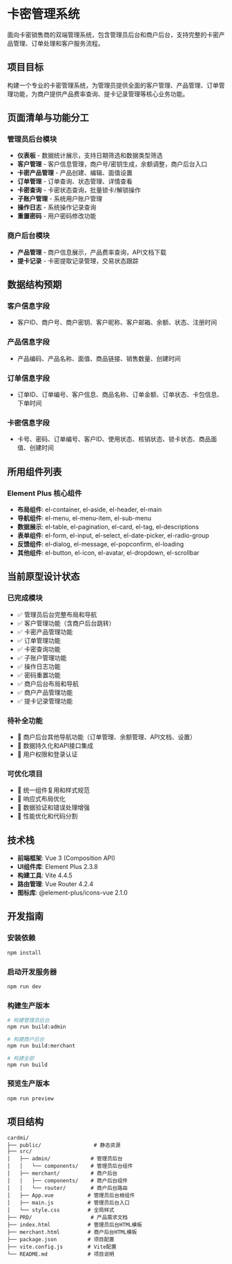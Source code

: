 # 卡密管理系统

面向卡密销售商的双端管理系统，包含管理员后台和商户后台，支持完整的卡密产品管理、订单处理和客户服务流程。

## 项目目标

构建一个专业的卡密管理系统，为管理员提供全面的客户管理、产品管理、订单管理功能，为商户提供产品费率查询、提卡记录管理等核心业务功能。

## 页面清单与功能分工

### 管理员后台模块
- **仪表板** - 数据统计展示，支持日期筛选和数据类型筛选
- **客户管理** - 客户信息管理，商户号/密钥生成，余额调整，商户后台入口
- **卡密产品管理** - 产品创建、编辑、面值设置
- **订单管理** - 订单查询、状态管理、详情查看
- **卡密查询** - 卡密状态查询，批量锁卡/解锁操作
- **子账户管理** - 系统用户账户管理
- **操作日志** - 系统操作记录查询
- **重置密码** - 用户密码修改功能

### 商户后台模块
- **产品管理** - 商户信息展示，产品费率查询，API文档下载
- **提卡记录** - 卡密提取记录管理，交易状态跟踪

## 数据结构预期

### 客户信息字段
- 客户ID、商户号、商户密钥、客户昵称、客户邮箱、余额、状态、注册时间

### 产品信息字段
- 产品编码、产品名称、面值、商品链接、销售数量、创建时间

### 订单信息字段
- 订单ID、订单编号、客户信息、商品名称、订单金额、订单状态、卡包信息、下单时间

### 卡密信息字段
- 卡号、密码、订单编号、客户ID、使用状态、核销状态、锁卡状态、商品面值、创建时间

## 所用组件列表

### Element Plus 核心组件
- **布局组件**: el-container, el-aside, el-header, el-main
- **导航组件**: el-menu, el-menu-item, el-sub-menu
- **数据展示**: el-table, el-pagination, el-card, el-tag, el-descriptions
- **表单组件**: el-form, el-input, el-select, el-date-picker, el-radio-group
- **反馈组件**: el-dialog, el-message, el-popconfirm, el-loading
- **其他组件**: el-button, el-icon, el-avatar, el-dropdown, el-scrollbar

## 当前原型设计状态

### 已完成模块
- ✅ 管理员后台完整布局和导航
- ✅ 客户管理功能（含商户后台跳转）
- ✅ 卡密产品管理功能
- ✅ 订单管理功能
- ✅ 卡密查询功能
- ✅ 子账户管理功能
- ✅ 操作日志功能
- ✅ 密码重置功能
- ✅ 商户后台布局和导航
- ✅ 商户产品管理功能
- ✅ 提卡记录管理功能

### 待补全功能
- 🔄 商户后台其他导航功能（订单管理、余额管理、API文档、设置）
- 🔄 数据持久化和API接口集成
- 🔄 用户权限和登录认证

### 可优化项目
- 🔧 统一组件复用和样式规范
- 🔧 响应式布局优化
- 🔧 数据验证和错误处理增强
- 🔧 性能优化和代码分割

## 技术栈

- **前端框架**: Vue 3 (Composition API)
- **UI组件库**: Element Plus 2.3.8
- **构建工具**: Vite 4.4.5
- **路由管理**: Vue Router 4.2.4
- **图标库**: @element-plus/icons-vue 2.1.0

## 开发指南

### 安装依赖
```bash
npm install
```

### 启动开发服务器
```bash
npm run dev
```

### 构建生产版本
```bash
# 构建管理员后台
npm run build:admin

# 构建商户后台
npm run build:merchant

# 构建全部
npm run build
```

### 预览生产版本
```bash
npm run preview
```

## 项目结构

```
cardmi/
├── public/                 # 静态资源
├── src/
│   ├── admin/             # 管理员后台
│   │   └── components/    # 管理员后台组件
│   ├── merchant/          # 商户后台
│   │   ├── components/    # 商户后台组件
│   │   └── router/        # 商户后台路由
│   ├── App.vue           # 管理员后台根组件
│   ├── main.js           # 管理员后台入口
│   └── style.css         # 全局样式
├── PRD/                   # 产品需求文档
├── index.html            # 管理员后台HTML模板
├── merchant.html         # 商户后台HTML模板
├── package.json          # 项目配置
├── vite.config.js        # Vite配置
└── README.md             # 项目说明